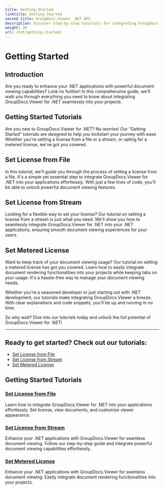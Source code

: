 ```yaml
---
title: Getting Started
linktitle: Getting Started
second_title: GroupDocs.Viewer .NET API
description: Discover step-by-step tutorials for integrating GroupDocs.Viewer for .NET seamlessly into your applications. Learn to set licenses and customize viewer appearance.
weight: 26
url: /net/getting-started/
---
```


# Getting Started


## Introduction

Are you ready to enhance your .NET applications with powerful document viewing capabilities? Look no further! In this comprehensive guide, we'll walk you through everything you need to know about integrating GroupDocs.Viewer for .NET seamlessly into your projects.

## Getting Started Tutorials

Are you new to GroupDocs.Viewer for .NET? No worries! Our "Getting Started" tutorials are designed to help you kickstart your journey with ease. Whether you're setting a license from a file or a stream, or opting for a metered license, we've got you covered.

## Set License from File

In this tutorial, we'll guide you through the process of setting a license from a file. It's a simple yet essential step to integrate GroupDocs.Viewer for .NET into your applications effortlessly. With just a few lines of code, you'll be able to unlock powerful document viewing features.

## Set License from Stream

Looking for a flexible way to set your license? Our tutorial on setting a license from a stream is just what you need. We'll show you how to seamlessly integrate GroupDocs.Viewer for .NET into your .NET applications, ensuring smooth document viewing experiences for your users.

## Set Metered License

Want to keep track of your document viewing usage? Our tutorial on setting a metered license has got you covered. Learn how to easily integrate document rendering functionalities into your projects while keeping tabs on your usage. It's a hassle-free way to manage your document viewing needs.

Whether you're a seasoned developer or just starting out with .NET development, our tutorials make integrating GroupDocs.Viewer a breeze. With clear explanations and code snippets, you'll be up and running in no time.

So why wait? Dive into our tutorials today and unlock the full potential of GroupDocs.Viewer for .NET!

---

## Ready to get started? Check out our tutorials:

- [Set License from File](./set-license-from-file/)
- [Set License from Stream](./set-license-from-stream/)
- [Set Metered License](./set-metered-license/)

## Getting Started Tutorials
### [Set License from File](./set-license-from-file/)
Learn how to integrate GroupDocs.Viewer for .NET into your applications effortlessly. Set license, view documents, and customize viewer appearance.
### [Set License from Stream](./set-license-from-stream/)
Enhance your .NET applications with GroupDocs.Viewer for seamless document viewing. Follow our step-by-step guide and integrate powerful document viewing capabilities effortlessly.
### [Set Metered License](./set-metered-license/)
Enhance your .NET applications with GroupDocs.Viewer for seamless document viewing. Easily integrate document rendering functionalities into your projects.